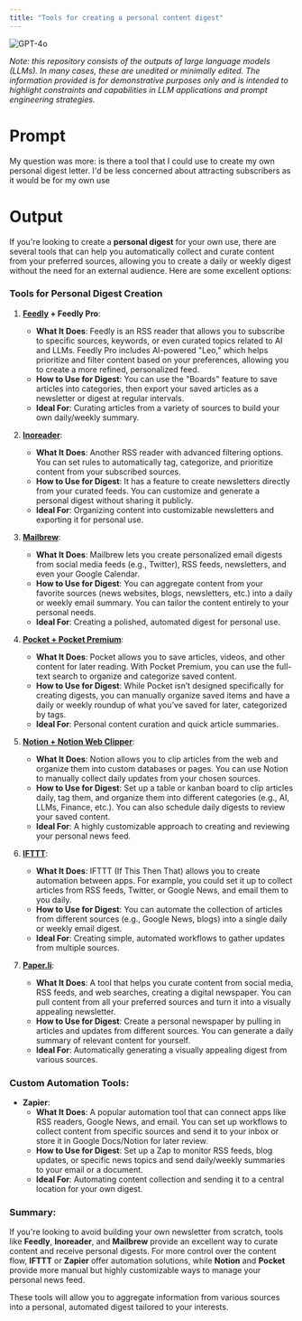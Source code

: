 ```yaml
---
title: "Tools for creating a personal content digest"
---
```

![GPT-4o](https://img.shields.io/badge/GPT--4o-3333FF?style=for-the-badge&logo=openai&logoColor=white)



*Note: this repository consists of the outputs of large language models (LLMs). In many cases, these are unedited or minimally edited. The information provided is for demonstrative purposes only and is intended to highlight constraints and capabilities in LLM applications and prompt engineering strategies.*


# Prompt

My question was more: is there a tool that I could use to create my own personal digest letter. I'd be less concerned about attracting subscribers as it would be for my own use

# Output

If you're looking to create a **personal digest** for your own use, there are several tools that can help you automatically collect and curate content from your preferred sources, allowing you to create a daily or weekly digest without the need for an external audience. Here are some excellent options:

### **Tools for Personal Digest Creation**

1. **[Feedly](https://feedly.com/) + Feedly Pro**:
   - **What It Does**: Feedly is an RSS reader that allows you to subscribe to specific sources, keywords, or even curated topics related to AI and LLMs. Feedly Pro includes AI-powered "Leo," which helps prioritize and filter content based on your preferences, allowing you to create a more refined, personalized feed.
   - **How to Use for Digest**: You can use the "Boards" feature to save articles into categories, then export your saved articles as a newsletter or digest at regular intervals.
   - **Ideal For**: Curating articles from a variety of sources to build your own daily/weekly summary.

2. **[Inoreader](https://www.inoreader.com/)**:
   - **What It Does**: Another RSS reader with advanced filtering options. You can set rules to automatically tag, categorize, and prioritize content from your subscribed sources.
   - **How to Use for Digest**: It has a feature to create newsletters directly from your curated feeds. You can customize and generate a personal digest without sharing it publicly.
   - **Ideal For**: Organizing content into customizable newsletters and exporting it for personal use.

3. **[Mailbrew](https://mailbrew.com/)**:
   - **What It Does**: Mailbrew lets you create personalized email digests from social media feeds (e.g., Twitter), RSS feeds, newsletters, and even your Google Calendar.
   - **How to Use for Digest**: You can aggregate content from your favorite sources (news websites, blogs, newsletters, etc.) into a daily or weekly email summary. You can tailor the content entirely to your personal needs.
   - **Ideal For**: Creating a polished, automated digest for personal use.

4. **[Pocket + Pocket Premium](https://getpocket.com/)**:
   - **What It Does**: Pocket allows you to save articles, videos, and other content for later reading. With Pocket Premium, you can use the full-text search to organize and categorize saved content.
   - **How to Use for Digest**: While Pocket isn’t designed specifically for creating digests, you can manually organize saved items and have a daily or weekly roundup of what you’ve saved for later, categorized by tags.
   - **Ideal For**: Personal content curation and quick article summaries.

5. **[Notion + Notion Web Clipper](https://www.notion.so/)**:
   - **What It Does**: Notion allows you to clip articles from the web and organize them into custom databases or pages. You can use Notion to manually collect daily updates from your chosen sources.
   - **How to Use for Digest**: Set up a table or kanban board to clip articles daily, tag them, and organize them into different categories (e.g., AI, LLMs, Finance, etc.). You can also schedule daily digests to review your saved content.
   - **Ideal For**: A highly customizable approach to creating and reviewing your personal news feed.

6. **[IFTTT](https://ifttt.com/)**:
   - **What It Does**: IFTTT (If This Then That) allows you to create automation between apps. For example, you could set it up to collect articles from RSS feeds, Twitter, or Google News, and email them to you daily.
   - **How to Use for Digest**: You can automate the collection of articles from different sources (e.g., Google News, blogs) into a single daily or weekly email digest.
   - **Ideal For**: Creating simple, automated workflows to gather updates from multiple sources.

7. **[Paper.li](https://www.paper.li/)**:
   - **What It Does**: A tool that helps you curate content from social media, RSS feeds, and web searches, creating a digital newspaper. You can pull content from all your preferred sources and turn it into a visually appealing newsletter.
   - **How to Use for Digest**: Create a personal newspaper by pulling in articles and updates from different sources. You can generate a daily summary of relevant content for yourself.
   - **Ideal For**: Automatically generating a visually appealing digest from various sources.

### **Custom Automation Tools**:

- **Zapier**:
   - **What It Does**: A popular automation tool that can connect apps like RSS readers, Google News, and email. You can set up workflows to collect content from specific sources and send it to your inbox or store it in Google Docs/Notion for later review.
   - **How to Use for Digest**: Set up a Zap to monitor RSS feeds, blog updates, or specific news topics and send daily/weekly summaries to your email or a document.
   - **Ideal For**: Automating content collection and sending it to a central location for your own digest.

### **Summary**:
If you're looking to avoid building your own newsletter from scratch, tools like **Feedly**, **Inoreader**, and **Mailbrew** provide an excellent way to curate content and receive personal digests. For more control over the content flow, **IFTTT** or **Zapier** offer automation solutions, while **Notion** and **Pocket** provide more manual but highly customizable ways to manage your personal news feed.

These tools will allow you to aggregate information from various sources into a personal, automated digest tailored to your interests.